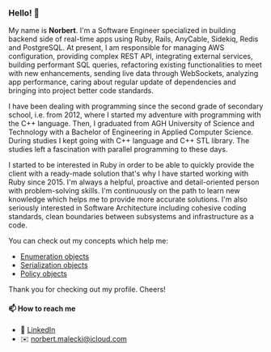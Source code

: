 ### Hello! 👋

My name is **Norbert**. I'm a Software Engineer specialized in building backend side of real-time apps using Ruby, Rails, AnyCable, Sidekiq, Redis and PostgreSQL. At present, I am responsible for managing AWS configuration, providing complex REST API, integrating external services, building performant SQL queries, refactoring existing functionalities to meet with new enhancements, sending live data through WebSockets, analyzing app performance, caring about regular update of dependencies and bringing into project better code standards.

I have been dealing with programming since the second grade of secondary school, i.e. from 2012, where I started my adventure with programming with the C++ language. Then, I graduated from AGH University of Science and Technology with a Bachelor of Engineering in Applied Computer Science. During studies I kept going with C++ language and C++ STL library. The studies left a fascination with parallel programming to these days.

I started to be interested in Ruby in order to be able to quickly provide the client with a ready-made solution that's why I have started working with Ruby since 2015. I'm always a helpful, proactive and detail-oriented person with problem-solving skills. I'm continuously on the path to learn new knowledge which helps me to provide more accurate solutions. I'm also seriously interested in Software Architecture including cohesive coding standards, clean boundaries between subsystems and infrastructure as a code.

You can check out my concepts which help me:
- [Enumeration objects](https://github.com/norbertmaleckii/simple-enumeration-rb)
- [Serialization objects](https://github.com/norbertmaleckii/simple-object-serialization-rb)
- [Policy objects](https://github.com/norbertmaleckii/simple-policy-rb)

Thank you for checking out my profile. Cheers!

#### 📫 How to reach me

 - 👔 [LinkedIn](https://www.linkedin.com/in/norbertmaleckii/ "Norbert Małecki | LinkedIn")
 - ✉️ [norbert.malecki@icloud.com](mailto:norbert.malecki@icloud.com)
